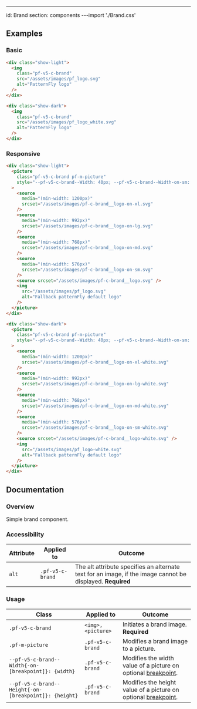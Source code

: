 ---
id: Brand
section: components
---import './Brand.css'

## Examples

### Basic

```html
<div class="show-light">
  <img
    class="pf-v5-c-brand"
    src="/assets/images/pf_logo.svg"
    alt="PatternFly logo"
  />
</div>

<div class="show-dark">
  <img
    class="pf-v5-c-brand"
    src="/assets/images/pf_logo_white.svg"
    alt="PatternFly logo"
  />
</div>

```

### Responsive

```html
<div class="show-light">
  <picture
    class="pf-v5-c-brand pf-m-picture"
    style="--pf-v5-c-brand--Width: 40px; --pf-v5-c-brand--Width-on-sm: 60px; --pf-v5-c-brand--Width-on-md: 220px;"
  >
    <source
      media="(min-width: 1200px)"
      srcset="/assets/images/pf-c-brand__logo-on-xl.svg"
    />
    <source
      media="(min-width: 992px)"
      srcset="/assets/images/pf-c-brand__logo-on-lg.svg"
    />
    <source
      media="(min-width: 768px)"
      srcset="/assets/images/pf-c-brand__logo-on-md.svg"
    />
    <source
      media="(min-width: 576px)"
      srcset="/assets/images/pf-c-brand__logo-on-sm.svg"
    />
    <source srcset="/assets/images/pf-c-brand__logo.svg" />
    <img
      src="/assets/images/pf_logo.svg"
      alt="Fallback patternFly default logo"
    />
  </picture>
</div>

<div class="show-dark">
  <picture
    class="pf-v5-c-brand pf-m-picture"
    style="--pf-v5-c-brand--Width: 40px; --pf-v5-c-brand--Width-on-sm: 60px; --pf-v5-c-brand--Width-on-md: 220px;"
  >
    <source
      media="(min-width: 1200px)"
      srcset="/assets/images/pf-c-brand__logo-on-xl-white.svg"
    />
    <source
      media="(min-width: 992px)"
      srcset="/assets/images/pf-c-brand__logo-on-lg-white.svg"
    />
    <source
      media="(min-width: 768px)"
      srcset="/assets/images/pf-c-brand__logo-on-md-white.svg"
    />
    <source
      media="(min-width: 576px)"
      srcset="/assets/images/pf-c-brand__logo-on-sm-white.svg"
    />
    <source srcset="/assets/images/pf-c-brand__logo-white.svg" />
    <img
      src="/assets/images/pf_logo-white.svg"
      alt="Fallback patternFly default logo"
    />
  </picture>
</div>

```

## Documentation

### Overview

Simple brand component.

### Accessibility

| Attribute | Applied to | Outcome |
| -- | -- | -- |
| `alt` | `.pf-v5-c-brand` | The alt attribute specifies an alternate text for an image, if the image cannot be displayed. **Required** |

### Usage

| Class | Applied to | Outcome |
| -- | -- | -- |
| `.pf-v5-c-brand` | `<img>, <picture>` |  Initiates a brand image. **Required** |
| `.pf-m-picture` | `.pf-v5-c-brand` |  Modifies a brand image to a picture. |
| `--pf-v5-c-brand--Width{-on-[breakpoint]}: {width}` | `.pf-v5-c-brand` |  Modifies the width value of a picture on optional [breakpoint](/developer-resources/global-css-variables#breakpoint-variables-and-class-suffixes). |
| `--pf-v5-c-brand--Height{-on-[breakpoint]}: {height}` | `.pf-v5-c-brand` |  Modifies the height value of a picture on optional [breakpoint](/developer-resources/global-css-variables#breakpoint-variables-and-class-suffixes). |
